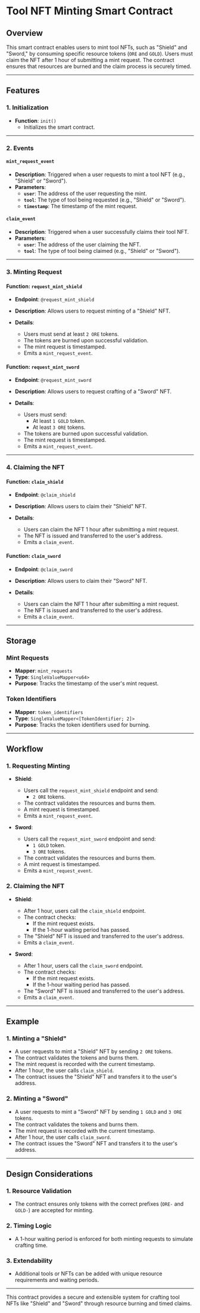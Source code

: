 # Tool NFT Minting Smart Contract

## Overview

This smart contract enables users to mint tool NFTs, such as "Shield" and "Sword," by consuming specific resource tokens (`ORE` and `GOLD`). Users must claim the NFT after 1 hour of submitting a mint request. The contract ensures that resources are burned and the claim process is securely timed.

---

## Features

### 1. Initialization
- **Function**: `init()`
  - Initializes the smart contract.

---

### 2. Events

#### **`mint_request_event`**
- **Description**: Triggered when a user requests to mint a tool NFT (e.g., "Shield" or "Sword").
- **Parameters**:
  - **`user`**: The address of the user requesting the mint.
  - **`tool`**: The type of tool being requested (e.g., "Shield" or "Sword").
  - **`timestamp`**: The timestamp of the mint request.

#### **`claim_event`**
- **Description**: Triggered when a user successfully claims their tool NFT.
- **Parameters**:
  - **`user`**: The address of the user claiming the NFT.
  - **`tool`**: The type of tool being claimed (e.g., "Shield" or "Sword").

---

### 3. Minting Request

#### **Function**: `request_mint_shield`
- **Endpoint**: `@request_mint_shield`
- **Description**: Allows users to request minting of a "Shield" NFT.

- **Details**:
  - Users must send at least `2 ORE` tokens.
  - The tokens are burned upon successful validation.
  - The mint request is timestamped.
  - Emits a `mint_request_event`.

#### **Function**: `request_mint_sword`
- **Endpoint**: `@request_mint_sword`
- **Description**: Allows users to request crafting of a "Sword" NFT.

- **Details**:
  - Users must send:
    - At least `1 GOLD` token.
    - At least `3 ORE` tokens.
  - The tokens are burned upon successful validation.
  - The mint request is timestamped.
  - Emits a `mint_request_event`.

---

### 4. Claiming the NFT

#### **Function**: `claim_shield`
- **Endpoint**: `@claim_shield`
- **Description**: Allows users to claim their "Shield" NFT.

- **Details**:
  - Users can claim the NFT 1 hour after submitting a mint request.
  - The NFT is issued and transferred to the user's address.
  - Emits a `claim_event`.

#### **Function**: `claim_sword`
- **Endpoint**: `@claim_sword`
- **Description**: Allows users to claim their "Sword" NFT.

- **Details**:
  - Users can claim the NFT 1 hour after submitting a mint request.
  - The NFT is issued and transferred to the user's address.
  - Emits a `claim_event`.

---

## Storage

### **Mint Requests**
- **Mapper**: `mint_requests`
- **Type**: `SingleValueMapper<u64>`
- **Purpose**: Tracks the timestamp of the user's mint request.

### **Token Identifiers**
- **Mapper**: `token_identifiers`
- **Type**: `SingleValueMapper<[TokenIdentifier; 2]>`
- **Purpose**: Tracks the token identifiers used for burning.

---

## Workflow

### 1. Requesting Minting
- **Shield**:
  - Users call the `request_mint_shield` endpoint and send:
    - `2 ORE` tokens.
  - The contract validates the resources and burns them.
  - A mint request is timestamped.
  - Emits a `mint_request_event`.

- **Sword**:
  - Users call the `request_mint_sword` endpoint and send:
    - `1 GOLD` token.
    - `3 ORE` tokens.
  - The contract validates the resources and burns them.
  - A mint request is timestamped.
  - Emits a `mint_request_event`.

### 2. Claiming the NFT
- **Shield**:
  - After 1 hour, users call the `claim_shield` endpoint.
  - The contract checks:
    - If the mint request exists.
    - If the 1-hour waiting period has passed.
  - The "Shield" NFT is issued and transferred to the user's address.
  - Emits a `claim_event`.

- **Sword**:
  - After 1 hour, users call the `claim_sword` endpoint.
  - The contract checks:
    - If the mint request exists.
    - If the 1-hour waiting period has passed.
  - The "Sword" NFT is issued and transferred to the user's address.
  - Emits a `claim_event`.

---

## Example

### 1. Minting a "Shield"
- A user requests to mint a "Shield" NFT by sending `2 ORE` tokens.
- The contract validates the tokens and burns them.
- The mint request is recorded with the current timestamp.
- After 1 hour, the user calls `claim_shield`.
- The contract issues the "Shield" NFT and transfers it to the user's address.

### 2. Minting a "Sword"
- A user requests to mint a "Sword" NFT by sending `1 GOLD` and `3 ORE` tokens.
- The contract validates the tokens and burns them.
- The mint request is recorded with the current timestamp.
- After 1 hour, the user calls `claim_sword`.
- The contract issues the "Sword" NFT and transfers it to the user's address.

---

## Design Considerations

### 1. Resource Validation
- The contract ensures only tokens with the correct prefixes (`ORE-` and `GOLD-`) are accepted for minting.

### 2. Timing Logic
- A 1-hour waiting period is enforced for both minting requests to simulate crafting time.

### 3. Extendability
- Additional tools or NFTs can be added with unique resource requirements and waiting periods.

---

This contract provides a secure and extensible system for crafting tool NFTs like "Shield" and "Sword" through resource burning and timed claims.